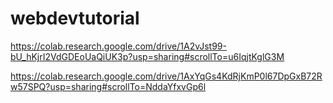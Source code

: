 # webdevtutorial

https://colab.research.google.com/drive/1A2vJst99-bU_hKjrI2VdGDEoUaQiUK3p?usp=sharing#scrollTo=u6IqjtKglG3M

https://colab.research.google.com/drive/1AxYqGs4KdRjKmP0l67DpGxB72Rw57SPQ?usp=sharing#scrollTo=NddaYfxvGp6l
